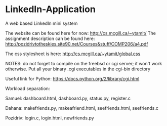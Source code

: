 # LinkedIn-Application
A web based LinkedIn mini system

The website can be found here for now: http://cs.mcgill.ca/~ytamit/ 
The assignment description can be found here:
http://pozidrivtotheskies.site90.net/Courses&stuff/COMP206/a4.pdf

The css stylesheet is here: http://cs.mcgill.ca/~ytamit/global.css

NOTES: do not forget to compile on the freebsd or cgi server; it won't work otherwise.
Put all your binary .cgi executables in the cgi-bin directory

Useful link for Python: https://docs.python.org/2/library/cgi.html

Workload separation: 

Samuel: dashboard.html, dashboard.py, status.py, register.c

Dahana: makefriends.py, makeafriend.html, seefriends.html, seefriends.c

Pozidriv: login.c, login.html, newfriends.py
